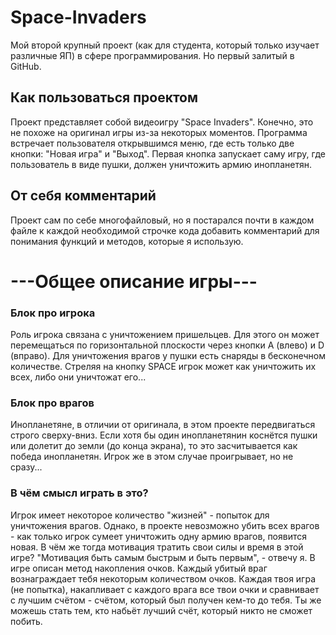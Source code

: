 # Space-Invaders
Мой второй крупный проект (как для студента, который только изучает различные ЯП) в сфере программирования. Но первый залитый в GitHub. 

## Как пользоваться проектом 
Проект представляет собой видеоигру "Space Invaders". Конечно, это не похоже на оригинал игры из-за некоторых моментов. 
Программа встречает пользователя открывшимся меню, где есть только две кнопки: "Новая игра" и "Выход". Первая кнопка запускает саму игру, где пользователь в виде пушки, должен уничтожить армию инопланетян. 

## От себя комментарий
Проект сам по себе многофайловый, но я постарался почти в каждом файле к каждой необходимой строчке кода добавить комментарий для понимания функций и методов, которые я использую.

# ---Общее описание игры---

### Блок про игрока
Роль игрока связана с уничтожением пришельцев. Для этого он может перемещаться по горизонтальной плоскости через кнопки A (влево) и D (вправо). Для уничтожения врагов у пушки есть снаряды в бесконечном количестве. Стреляя на кнопку SPACE игрок может как уничтожить их всех, либо они уничтожат его...

### Блок про врагов
Инопланетяне, в отличии от оригинала, в этом проекте передвигаться строго сверху-вниз. Если хотя бы один инопланетянин коснётся пушки или долетит до земли (до конца экрана), то это засчитывается как победа инопланетян. Игрок же в этом случае проигрывает, но не сразу...

### В чём смысл играть в это?
Игрок имеет некоторое количество "жизней" - попыток для уничтожения врагов. Однако, в проекте невозможно убить всех врагов - как только игрок сумеет уничтожить одну армию врагов, появится новая. В чём же тогда мотивация тратить свои силы и время в этой игре? "Мотивация быть самым быстрым и быть первым", - отвечу я.
В игре описан метод накопления очков. Каждый убитый враг вознаграждает тебя некоторым количеством очков. Каждая твоя игра (не попытка), накапливает с каждого врага все твои очки и сравнивает с лучшим счётом - счётом, который был получен кем-то до тебя. Ты же можешь стать тем, кто набьёт лучший счёт, который никто не сможет побить.
